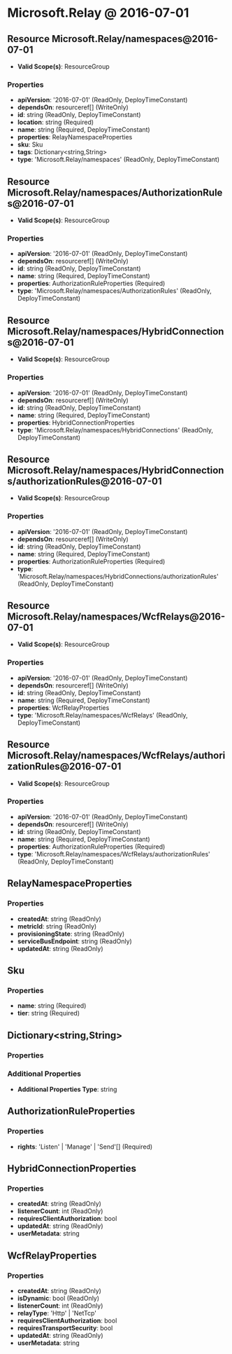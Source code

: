 # Microsoft.Relay @ 2016-07-01

## Resource Microsoft.Relay/namespaces@2016-07-01
* **Valid Scope(s)**: ResourceGroup
### Properties
* **apiVersion**: '2016-07-01' (ReadOnly, DeployTimeConstant)
* **dependsOn**: resourceref[] (WriteOnly)
* **id**: string (ReadOnly, DeployTimeConstant)
* **location**: string (Required)
* **name**: string (Required, DeployTimeConstant)
* **properties**: RelayNamespaceProperties
* **sku**: Sku
* **tags**: Dictionary<string,String>
* **type**: 'Microsoft.Relay/namespaces' (ReadOnly, DeployTimeConstant)

## Resource Microsoft.Relay/namespaces/AuthorizationRules@2016-07-01
* **Valid Scope(s)**: ResourceGroup
### Properties
* **apiVersion**: '2016-07-01' (ReadOnly, DeployTimeConstant)
* **dependsOn**: resourceref[] (WriteOnly)
* **id**: string (ReadOnly, DeployTimeConstant)
* **name**: string (Required, DeployTimeConstant)
* **properties**: AuthorizationRuleProperties (Required)
* **type**: 'Microsoft.Relay/namespaces/AuthorizationRules' (ReadOnly, DeployTimeConstant)

## Resource Microsoft.Relay/namespaces/HybridConnections@2016-07-01
* **Valid Scope(s)**: ResourceGroup
### Properties
* **apiVersion**: '2016-07-01' (ReadOnly, DeployTimeConstant)
* **dependsOn**: resourceref[] (WriteOnly)
* **id**: string (ReadOnly, DeployTimeConstant)
* **name**: string (Required, DeployTimeConstant)
* **properties**: HybridConnectionProperties
* **type**: 'Microsoft.Relay/namespaces/HybridConnections' (ReadOnly, DeployTimeConstant)

## Resource Microsoft.Relay/namespaces/HybridConnections/authorizationRules@2016-07-01
* **Valid Scope(s)**: ResourceGroup
### Properties
* **apiVersion**: '2016-07-01' (ReadOnly, DeployTimeConstant)
* **dependsOn**: resourceref[] (WriteOnly)
* **id**: string (ReadOnly, DeployTimeConstant)
* **name**: string (Required, DeployTimeConstant)
* **properties**: AuthorizationRuleProperties (Required)
* **type**: 'Microsoft.Relay/namespaces/HybridConnections/authorizationRules' (ReadOnly, DeployTimeConstant)

## Resource Microsoft.Relay/namespaces/WcfRelays@2016-07-01
* **Valid Scope(s)**: ResourceGroup
### Properties
* **apiVersion**: '2016-07-01' (ReadOnly, DeployTimeConstant)
* **dependsOn**: resourceref[] (WriteOnly)
* **id**: string (ReadOnly, DeployTimeConstant)
* **name**: string (Required, DeployTimeConstant)
* **properties**: WcfRelayProperties
* **type**: 'Microsoft.Relay/namespaces/WcfRelays' (ReadOnly, DeployTimeConstant)

## Resource Microsoft.Relay/namespaces/WcfRelays/authorizationRules@2016-07-01
* **Valid Scope(s)**: ResourceGroup
### Properties
* **apiVersion**: '2016-07-01' (ReadOnly, DeployTimeConstant)
* **dependsOn**: resourceref[] (WriteOnly)
* **id**: string (ReadOnly, DeployTimeConstant)
* **name**: string (Required, DeployTimeConstant)
* **properties**: AuthorizationRuleProperties (Required)
* **type**: 'Microsoft.Relay/namespaces/WcfRelays/authorizationRules' (ReadOnly, DeployTimeConstant)

## RelayNamespaceProperties
### Properties
* **createdAt**: string (ReadOnly)
* **metricId**: string (ReadOnly)
* **provisioningState**: string (ReadOnly)
* **serviceBusEndpoint**: string (ReadOnly)
* **updatedAt**: string (ReadOnly)

## Sku
### Properties
* **name**: string (Required)
* **tier**: string (Required)

## Dictionary<string,String>
### Properties
### Additional Properties
* **Additional Properties Type**: string

## AuthorizationRuleProperties
### Properties
* **rights**: 'Listen' | 'Manage' | 'Send'[] (Required)

## HybridConnectionProperties
### Properties
* **createdAt**: string (ReadOnly)
* **listenerCount**: int (ReadOnly)
* **requiresClientAuthorization**: bool
* **updatedAt**: string (ReadOnly)
* **userMetadata**: string

## WcfRelayProperties
### Properties
* **createdAt**: string (ReadOnly)
* **isDynamic**: bool (ReadOnly)
* **listenerCount**: int (ReadOnly)
* **relayType**: 'Http' | 'NetTcp'
* **requiresClientAuthorization**: bool
* **requiresTransportSecurity**: bool
* **updatedAt**: string (ReadOnly)
* **userMetadata**: string

